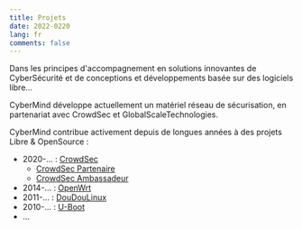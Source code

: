 ```yaml
---
title: Projets
date: 2022-0220
lang: fr
comments: false
---
```


Dans les principes d'accompagnement en solutions innovantes de CyberSécurité et de conceptions et développements basée sur des logiciels libre...

CyberMind développe actuellement un matériel réseau de sécurisation, en partenariat avec CrowdSec et GlobalScaleTechnologies.

CyberMind contribue activement depuis de longues années à des projets Libre & OpenSource :
* 2020-... : [CrowdSec](https://crowdsec.net)
  - [CrowdSec Partenaire](https://crowdsec.net/blog/meet-crowdsec-services-partners-and-join-the-squad/)
  - [CrowdSec Ambassadeur](https://crowdsec.net/blog/meet-gerald-new-crowdsec-ambassador/)
* 2014-... : [OpenWrt](https://cybermind.fr/en/2014/12/22/OpenWrt-Development-contribs/)
* 2011-... : [DouDouLinux](https://cybermind.fr/en/2011/11/08/DouDouLinux-Development-contribs/)
* 2010-... : [U-Boot](https://cybermind.fr/en/2010/08/13/U-Boot-Denx-Development-contribs/)
* ...